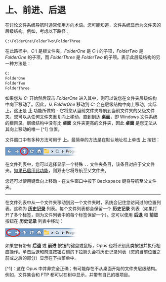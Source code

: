 # 上、前进、后退

在讨论文件系统导航时通常使用方向术语。您可能知道，文件系统显示为文件夹的层级结构。例如，考虑以下路径：

    C:\FolderOne\FolderTwo\FolderThree

在此路径中，*C:\\* 是根文件夹，*FolderOne* 是 *C:\\* 的子项，*FolderTwo* 是 *FolderOne* 的子项，而 *FolderThree* 是 *FolderTwo* 的子项。表示此层级结构的另一种方法是：

    C:
    FolderOne
    FolderTwo 
    FolderThree

如果您从 *C:* 开始然后双击 *FolderOne* 进入其中，则可以说您在文件夹层级结构中向下移动了。因此，从 *FolderOne* 移动到 *C:* 会在层级结构中向上移动。实际上，这正是 **上** 功能所做的 - 它将您从当前文件夹导航到当前文件夹的父级文件夹。您可以从任何文件夹重复向上移动，直到到达 **桌面**，即 Windows 文件系统的根目录。层级结构中没有比 **桌面** 文件夹更高的文件夹，因此 **桌面** 是您无法从其向上移动的唯一 [^1] 位置。

文件窗口中有多种方法可用于 **上**。最简单的方法是在默认地址栏上单击 **上** 按钮：

![](/Manual/images/media/13/go_up_button.png)

在文件列表中，您可以选择显示一个特殊 `..` 文件夹条目，该条目对应于父文件夹。[如果已启用此功能](/Manual/preferences/preferences_categories/file_displays/navigation.zh.md)，则双击它将导航至父文件夹。

您还可以使用键盘向上移动 - 在文件窗口中按下 <kbd>Backspace</kbd> 键将导航至父文件夹。

------------------------------------------------------------------------

在文件列表中从一个文件夹移动到另一个文件夹时，系统会记住您访问过的位置列表。这称为 **[历史记录](recent_and_history_lists.zh.md)** 列表。每个文件列表都会保留一个 **历史记录** 列表（如果打开了多个标签，则为文件列表中的每个标签保留一个）。您可以使用 **后退** 和 **前进** 按钮在 **历史记录** 列表中移动：

![](/Manual/images/media/13/back_forward_button.png)

如果您有带有 **后退** 或 **前进** 按钮的键盘或鼠标，Opus 也将识别此类按钮并执行相应操作。单击后退和前进按钮右侧的下拉箭头会将历史记录列表（您的当前位置之前或之后的部分）显示在下拉菜单中。

[^1]：这在 Opus 中并非完全正确；有可能存在不从桌面开始的文件夹层级结构。例如，文件集合和 FTP 都可以在树中显示，并带有自己的根项目。